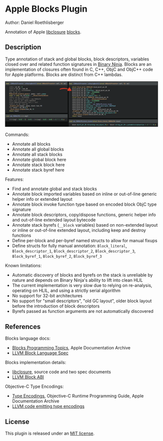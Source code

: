 # Apple Blocks Plugin
Author: Daniel Roethlisberger

Annotation of Apple [libclosure](https://github.com/apple-oss-distributions/libclosure) [blocks](https://clang.llvm.org/docs/BlockLanguageSpec.html).

## Description

Type annotation of stack and global blocks, block descriptors, variables closed
over and related function signatures in [Binary Ninja](https://binary.ninja/).
Blocks are an implementation of closures often found in C, C++, ObjC and ObjC++
code for Apple platforms.  Blocks are distinct from C++ lambdas.

![Screenshot comparing before and after annotation](https://github.com/droe/binja-blocks/blob/0.4.0/.github/img/showcase.png?raw=true)

Commands:

-   Annotate all blocks
-   Annotate all global blocks
-   Annotate all stack blocks
-   Annotate global block here
-   Annotate stack block here
-   Annotate stack byref here

Features:

-   Find and annotate global and stack blocks
-   Annotate block imported variables based on inline or out-of-line
    generic helper info or extended layout
-   Annotate block invoke function type based on encoded block ObjC type
    signature
-   Annotate block descriptors, copy/dispose functions, generic helper info
    and out-of-line extended layout bytecode
-   Annotate stack byrefs (`__block` variables) based on non-extended
    layout or inline or out-of-line extended layout, including keep and
    destroy functions
-   Define per-block and per-byref named structs to allow for manual fixups
-   Define structs for fully manual annotation: `Block_literal`,
    `Block_descriptor_1`, `Block_descriptor_2`, `Block_descriptor_3`,
    `Block_byref_1`, `Block_byref_2`, `Block_byref_3`

Known limitations:

-   Automatic discovery of blocks and byrefs on the stack is unreliable by
    nature and depends on Binary Ninja's ability to lift into clean HLIL
-   The current implementation is very slow due to relying on re-analysis,
    operating on HLIL, and using a strictly serial algorithm
-   No support for 32-bit architectures
-   No support for "small descriptors", "old GC layout", older block layout before
    the introduction of block descriptors
-   Byrefs passed as function arguments are not automatically discovered

## References

Blocks language docs:

-   [Blocks Programming Topics](https://developer.apple.com/library/archive/documentation/Cocoa/Conceptual/Blocks/), Apple Documentation Archive
-   [LLVM Block Language Spec](https://clang.llvm.org/docs/BlockLanguageSpec.html)

Blocks implementation details:

-   [libclosure](https://github.com/apple-oss-distributions/libclosure), source code and two spec documents
-   [LLVM Block ABI](https://clang.llvm.org/docs/Block-ABI-Apple.html)

Objective-C Type Encodings:

-   [Type Encodings](https://developer.apple.com/library/archive/documentation/Cocoa/Conceptual/ObjCRuntimeGuide/Articles/ocrtTypeEncodings.html), Objective-C Runtime Programming Guide, Apple Documentation Archive
-   [LLVM code emitting type encodings](https://github.com/llvm-mirror/clang/blob/master/lib/AST/ASTContext.cpp)

## License

This plugin is released under an [MIT license](./license).
